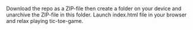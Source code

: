 Download the repo as a ZIP-file then create a folder on your device and unarchive the ZIP-file in this folder. Launch index.html file in your browser and relax playing tic-toe-game.
